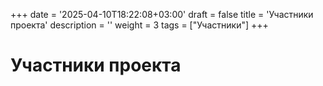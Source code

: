 +++
date = '2025-04-10T18:22:08+03:00'
draft = false
title = 'Участники проекта'
description = ''
weight = 3
tags = ["Участники"]
+++

# Участники проекта
